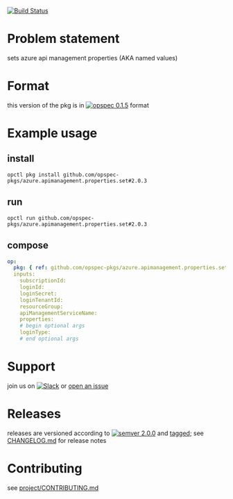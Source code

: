 [![Build Status](https://travis-ci.org/opspec-pkgs/azure.apimanagement.properties.set.svg?branch=master)](https://travis-ci.org/opspec-pkgs/azure.apimanagement.properties.set)

# Problem statement

sets azure api management properties (AKA named values)

# Format

this version of the pkg is in
[![opspec 0.1.5](https://img.shields.io/badge/opspec-0.1.5-brightgreen.svg?colorA=6b6b6b&colorB=fc16be)](https://opspec.io/0.1.5/packages.html)
format

# Example usage

## install

```shell
opctl pkg install github.com/opspec-pkgs/azure.apimanagement.properties.set#2.0.3
```

## run

```
opctl run github.com/opspec-pkgs/azure.apimanagement.properties.set#2.0.3
```

## compose

```yaml
op:
  pkg: { ref: github.com/opspec-pkgs/azure.apimanagement.properties.set#2.0.3 }
  inputs:
    subscriptionId:
    loginId:
    loginSecret:
    loginTenantId:
    resourceGroup:
    apiManagementServiceName:
    properties:
    # begin optional args
    loginType:
    # end optional args
```

# Support

join us on
[![Slack](https://opspec-slackin.herokuapp.com/badge.svg)](https://opspec-slackin.herokuapp.com/)
or
[open an issue](https://github.com/opspec-pkgs/azure.apimanagement.properties.set/issues)

# Releases

releases are versioned according to
[![semver 2.0.0](https://img.shields.io/badge/semver-2.0.0-brightgreen.svg)](http://semver.org/spec/v2.0.0.html)
and [tagged](https://git-scm.com/book/en/v2/Git-Basics-Tagging); see
[CHANGELOG.md](CHANGELOG.md) for release notes

# Contributing

see
[project/CONTRIBUTING.md](https://github.com/opspec-pkgs/project/blob/master/CONTRIBUTING.md)
